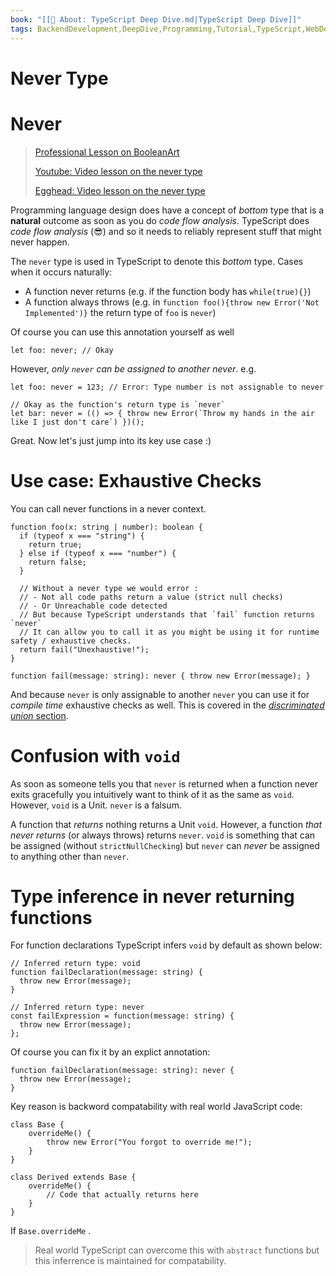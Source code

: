 ```yaml
---
book: "[[📓 About꞉ TypeScript Deep Dive.md|TypeScript Deep Dive]]"
tags: BackendDevelopment,DeepDive,Programming,Tutorial,TypeScript,WebDevelopment
---
```


# Never Type

# Never

> [Professional Lesson on BooleanArt](https://www.booleanart.com/course/typescript/never)
> 
> [Youtube: Video lesson on the never type](https://www.youtube.com/watch?v=aldIFYWu6xc)
> 
> [Egghead: Video lesson on the never type](https://egghead.io/lessons/typescript-use-the-never-type-to-avoid-code-with-dead-ends-using-typescript)

Programming language design does have a concept of _bottom_ type that is a **natural** outcome as soon as you do _code flow analysis_. TypeScript does _code flow analysis_ (😎) and so it needs to reliably represent stuff that might never happen.

The `never` type is used in TypeScript to denote this _bottom_ type. Cases when it occurs naturally:

- A function never returns (e.g. if the function body has `while(true){}`)
- A function always throws (e.g. in `function foo(){throw new Error('Not Implemented')}` the return type of `foo` is `never`)

Of course you can use this annotation yourself as well

```
let foo: never; // Okay
```

However, _only `never` can be assigned to another never_. e.g.

```
let foo: never = 123; // Error: Type number is not assignable to never

// Okay as the function's return type is `never`
let bar: never = (() => { throw new Error(`Throw my hands in the air like I just don't care`) })();
```

Great. Now let's just jump into its key use case :)

# Use case: Exhaustive Checks

You can call never functions in a never context.

```
function foo(x: string | number): boolean {
  if (typeof x === "string") {
    return true;
  } else if (typeof x === "number") {
    return false;
  }

  // Without a never type we would error :
  // - Not all code paths return a value (strict null checks)
  // - Or Unreachable code detected
  // But because TypeScript understands that `fail` function returns `never`
  // It can allow you to call it as you might be using it for runtime safety / exhaustive checks.
  return fail("Unexhaustive!");
}

function fail(message: string): never { throw new Error(message); }
```

And because `never` is only assignable to another `never` you can use it for _compile time_ exhaustive checks as well. This is covered in the [_discriminated union_ section](Discriminated%20Unions.md).

# Confusion with `void`

As soon as someone tells you that `never` is returned when a function never exits gracefully you intuitively want to think of it as the same as `void`. However, `void` is a Unit. `never` is a falsum.

A function that _returns_ nothing returns a Unit `void`. However, a function _that never returns_ (or always throws) returns `never`. `void` is something that can be assigned (without `strictNullChecking`) but `never` can _never_ be assigned to anything other than `never`.

# Type inference in never returning functions

For function declarations TypeScript infers `void` by default as shown below:

```
// Inferred return type: void
function failDeclaration(message: string) {
  throw new Error(message);
}

// Inferred return type: never
const failExpression = function(message: string) {
  throw new Error(message);
};
```

Of course you can fix it by an explict annotation:

```
function failDeclaration(message: string): never {
  throw new Error(message);
}
```

Key reason is backword compatability with real world JavaScript code:

```
class Base {
    overrideMe() {
        throw new Error("You forgot to override me!");
    }
}

class Derived extends Base {
    overrideMe() {
        // Code that actually returns here
    }
}
```

If `Base.overrideMe` .

> Real world TypeScript can overcome this with `abstract` functions but this inferrence is maintained for compatability.